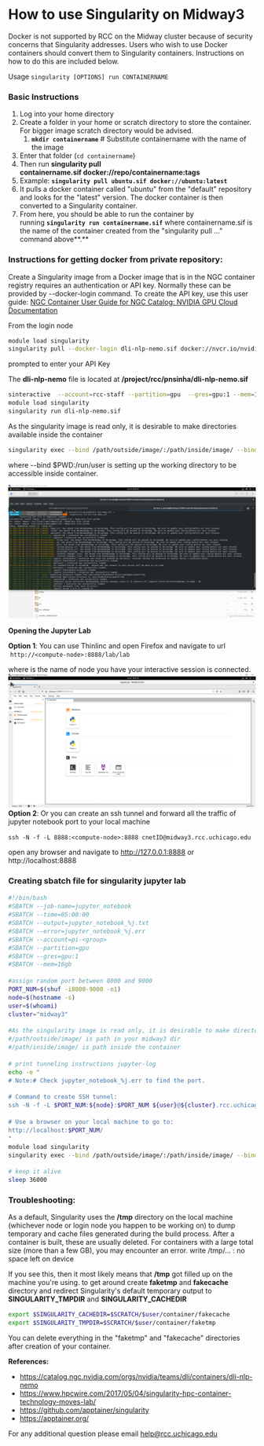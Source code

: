 # How to use Singularity on Midway3


Docker is not supported by RCC on the Midway cluster because of security concerns that Singularity addresses. Users who wish to use Docker containers should convert them to Singularity containers. Instructions on how to do this are included below.

Usage `singularity [OPTIONS] run CONTAINERNAME`

### **Basic Instructions**

1. Log into your home directory
2. Create a folder in your home or scratch directory to store the container. For bigger image scratch directory would be advised.
    1. **`mkdir containername`** # Substitute containername with the name of the image
3. Enter that folder (`cd containername`)
4. Then run **singularity pull containername.sif docker://repo/containername:tags**
5. Example: **`singularity pull ubuntu.sif docker://ubuntu:latest`**
6. It pulls a docker container called "ubuntu" from the "default" repository and looks for the "latest" version. The docker container is then converted to a Singularity container.
7. From here, you should be able to run the container by running **`singularity run containername.sif`** where containername.sif is the name of the container created from the "singularity pull ..." command above**.**

### **Instructions for getting docker from private repository:**

Create a Singularity image from a Docker image that is in the NGC container registry requires an authentication or API key. Normally these can be provided by --docker-login command. To create the API key, use this user guide: [NGC Container User Guide for NGC Catalog: NVIDIA GPU Cloud Documentation](https://docs.nvidia.com/ngc/ngc-catalog-user-guide/index.html)

From the login node

```bash
module load singularity
singularity pull --docker-login dli-nlp-nemo.sif docker://nvcr.io/nvidia/dli/dli-nlp-nemo:v3-nemo1.0.1
```

prompted to enter your API Key

The **dli-nlp-nemo** file is located at **/project/rcc/pnsinha/dli-nlp-nemo.sif**

```bash
sinteractive  --account=rcc-staff --partition=gpu  --gres=gpu:1 --mem=16gb
module load singularity
singularity run dli-nlp-nemo.sif
```
As the singularity image is read only, it is desirable to make directories available inside the container

```bash
singularity exec --bind /path/outside/image/:/path/inside/image/ --bind $PWD:/run/user dli-nlp-nemo.sif
```
where 
--bind $PWD:/run/user is setting up the working directory to be accessible inside container.

![](images/run.png)

**Opening the Jupyter Lab**

**Option 1**: You can use Thinlinc and open Firefox and navigate to url  `http://<compute-node>:8888/lab/lab`

where <compute-node> is the name of node you have your interactive session is connected. 
![](images/jlab.png)
**Option 2**: Or you can create an ssh tunnel and forward all the traffic of jupyter notebook port to your local machine

`ssh -N -f -L 8888:<compute-node>:8888 cnetID@midway3.rcc.uchicago.edu`

open any browser and navigate to http://127.0.0.1:8888 or http://localhost:8888


### Creating sbatch file for singularity jupyter lab

```bash
#!/bin/bash
#SBATCH --job-name=jupyter_notebook
#SBATCH --time=05:00:00
#SBATCH --output=jupyter_notebook_%j.txt
#SBATCH --error=jupyter_notebook_%j.err
#SBATCH --account=pi-<group>
#SBATCH --partition=gpu  
#SBATCH --gres=gpu:1
#SBATCH --mem=16gb

#assign random port between 8000 and 9000
PORT_NUM=$(shuf -i8000-9000 -n1)
node=$(hostname -s)
user=$(whoami)
cluster="midway3"

#As the singularity image is read only, it is desirable to make directories available inside the container
#/path/outside/image/ is path in your midway3 dir
#/path/inside/image/ is path inside the container

# print tunneling instructions jupyter-log
echo -e "
# Note:# Check jupyter_notebook_%j.err to find the port.

# Command to create SSH tunnel:
ssh -N -f -L $PORT_NUM:${node}:$PORT_NUM ${user}@${cluster}.rcc.uchicago.edu

# Use a browser on your local machine to go to:
http://localhost:$PORT_NUM/
"
module load singularity
singularity exec --bind /path/outside/image/:/path/inside/image/ --bind $PWD:/run/user dli-nlp-nemo.sif jupyter lab --no-browser --ip=${node} --port=$PORT_NUM

# keep it alive
sleep 36000
```

### Troubleshooting:

As a default, Singularity uses the **/tmp** directory on the local machine (whichever node or login node you happen to be working on) to dump temporary and cache files generated during the build process. After a container is built, these are usually deleted. For containers with a large total size (more than a few GB), you may encounter an error. write /tmp/... : no space left on device

If you see this, then it most likely means that **/tmp** got filled up on the machine you're using. to get around create **faketmp** and **fakecache** directory and redirect Singularity's default temporary output to **SINGULARITY_TMPDIR** and **SINGULARITY_CACHEDIR**

```bash
export $SINGULARITY_CACHEDIR=$SCRATCH/$user/container/fakecache
export $SINGULARITY_TMPDIR=$SCRATCH/$user/container/faketmp
```

You can delete everything in the "faketmp" and "fakecache" directories after creation of your container.


**References:** 
* https://catalog.ngc.nvidia.com/orgs/nvidia/teams/dli/containers/dli-nlp-nemo
* https://www.hpcwire.com/2017/05/04/singularity-hpc-container-technology-moves-lab/
* https://github.com/apptainer/singularity
* https://apptainer.org/

For any additional question please email help@rcc.uchicago.edu

